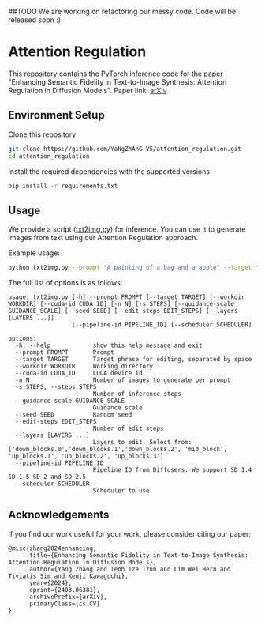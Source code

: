 ##TODO
We are working on refactoring our messy code. Code will be released soon :)

# Attention Regulation

This repository contains the PyTorch inference code for the paper "Enhancing Semantic Fidelity in Text-to-Image Synthesis: Attention Regulation in Diffusion Models". Paper link: [arXiv](https://arxiv.org/abs/2403.06381)


## Environment Setup
Clone this repository
```bash
git clone https://github.com/YaNgZhAnG-V5/attention_regulation.git
cd attention_regulation
```
Install the required dependencies with the supported versions 
```bash
pip install -r requirements.txt
```

## Usage
We provide a script ([txt2img.py](txt2img.py)) for inference. You can use it to generate images from text using our Attention Regulation approach.

Example usage:
```bash
python txt2img.py --prompt "A painting of a bag and a apple" --target "bag apple"
```

The full list of options is as follows:
```
usage: txt2img.py [-h] --prompt PROMPT [--target TARGET] [--workdir WORKDIR] [--cuda-id CUDA_ID] [-n N] [-s STEPS] [--guidance-scale GUIDANCE_SCALE] [--seed SEED] [--edit-steps EDIT_STEPS] [--layers [LAYERS ...]]
                  [--pipeline-id PIPELINE_ID] [--scheduler SCHEDULER]

options:
  -h, --help            show this help message and exit
  --prompt PROMPT       Prompt
  --target TARGET       Target phrase for editing, separated by space
  --workdir WORKDIR     Working directory
  --cuda-id CUDA_ID     CUDA device id
  -n N                  Number of images to generate per prompt
  -s STEPS, --steps STEPS
                        Number of inference steps
  --guidance-scale GUIDANCE_SCALE
                        Guidance scale
  --seed SEED           Random seed
  --edit-steps EDIT_STEPS
                        Number of edit steps
  --layers [LAYERS ...]
                        Layers to edit. Select from: ['down_blocks.0','down_blocks.1','down_blocks.2', 'mid_block', 'up_blocks.1', 'up_blocks.2', 'up_blocks.3']
  --pipeline-id PIPELINE_ID
                        Pipeline ID from Diffusers. We support SD 1.4 SD 1.5 SD 2 and SD 2.5
  --scheduler SCHEDULER
                        Scheduler to use
```


## Acknowledgements
If you find our work useful for your work, please consider citing our paper:
```
@misc{zhang2024enhancing,
      title={Enhancing Semantic Fidelity in Text-to-Image Synthesis: Attention Regulation in Diffusion Models}, 
      author={Yang Zhang and Teoh Tze Tzun and Lim Wei Hern and Tiviatis Sim and Kenji Kawaguchi},
      year={2024},
      eprint={2403.06381},
      archivePrefix={arXiv},
      primaryClass={cs.CV}
}
```